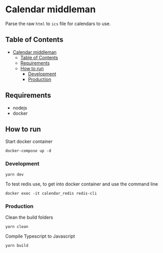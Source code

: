 # Calendar middleman

Parse the raw `html` to `ics` file for calendars to use.

## Table of Contents

- [Calendar middleman](#calendar-middleman)
  - [Table of Contents](#table-of-contents)
  - [Requirements](#requirements)
  - [How to run](#how-to-run)
    - [Development](#development)
    - [Production](#production)

## Requirements

- nodejs
- docker

## How to run

Start docker container

```
docker-compose up -d
```

### Development

```
yarn dev
```

To test redis use, to get into docker container and use the command line

```
docker exec -it calendar_redis redis-cli
```

### Production

Clean the build folders

```
yarn clean
```

Compile Typescript to Javascript

```
yarn build
```
